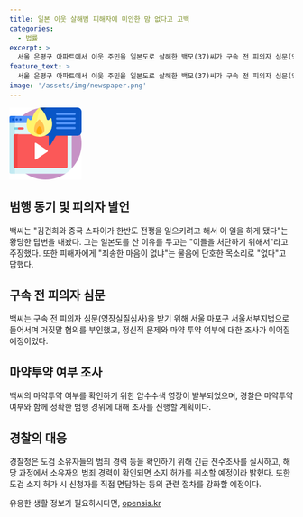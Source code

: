 ```yaml
---
title: 일본 이웃 살해범 피해자에 미안한 맘 없다고 고백
categories:
  - 법률
excerpt: >
  서울 은평구 아파트에서 이웃 주민을 일본도로 살해한 백모(37)씨가 구속 전 피의자 심문(영장실질심사)을 받기 위해 법원에 출두했습니다. 백씨는 심신미약이 아니라며 범행 동기로 김건희와 중국 스파이를 언급하며 혼란스러운 진술을 내놓았습니다. 또한 마약투약 여부에 대한 조사도 이뤄졌으며, 경찰은 동기와 구체적인 범행 경위를 조사할 예정입니다. 도검 안전관리 시스템 문제로 인해 경찰은 긴급 전수조사에 착수했습니다. A씨의 발인식은 유족과 지인들이 참석한 가운데 치러졌습니다.
feature_text: >
  서울 은평구 아파트에서 이웃 주민을 일본도로 살해한 백모(37)씨가 구속 전 피의자 심문(영장실질심사)을 받기 위해 법원에 출두했습니다. 백씨는 심신미약이 아니라며 범행 동기로 김건희와 중국 스파이를 언급하며 혼란스러운 진술을 내놓았습니다. 또한 마약투약 여부에 대한 조사도 이뤄졌으며, 경찰은 동기와 구체적인 범행 경위를 조사할 예정입니다. 도검 안전관리 시스템 문제로 인해 경찰은 긴급 전수조사에 착수했습니다. A씨의 발인식은 유족과 지인들이 참석한 가운데 치러졌습니다.
image: '/assets/img/newspaper.png'
---
```


<p><img src="/assets/img/news.png" alt="rentncar 속보" /></p>

<h2 data-ke-size="size26">범행 동기 및 피의자 발언</h2>

<p data-ke-size="size16">백씨는 "김건희와 중국 스파이가 한반도 전쟁을 일으키려고 해서 이 일을 하게 됐다"는 황당한 답변을 내놨다. 그는 일본도를 산 이유를 두고는 "이들을 처단하기 위해서"라고 주장했다. 또한 피해자에게 "죄송한 마음이 없냐"는 물음에 단호한 목소리로 "없다"고 답했다.</p>

<h2 data-ke-size="size26">구속 전 피의자 심문</h2>

<p data-ke-size="size16">백씨는 구속 전 피의자 심문(영장실질심사)을 받기 위해 서울 마포구 서울서부지법으로 들어서며 거짓말 혐의를 부인했고, 정신적 문제와 마약 투약 여부에 대한 조사가 이어질 예정이었다.</p>

<h2 data-ke-size="size26">마약투약 여부 조사</h2>

<p data-ke-size="size16">백씨의 마약투약 여부를 확인하기 위한 압수수색 영장이 발부되었으며, 경찰은 마약투약 여부와 함께 정확한 범행 경위에 대해 조사를 진행할 계획이다.</p>

<h2 data-ke-size="size26">경찰의 대응</h2>

<p data-ke-size="size16">경찰청은 도검 소유자들의 범죄 경력 등을 확인하기 위해 긴급 전수조사를 실시하고, 해당 과정에서 소유자의 범죄 경력이 확인되면 소지 허가를 취소할 예정이라 밝혔다. 또한 도검 소지 허가 시 신청자를 직접 면담하는 등의 관련 절차를 강화할 예정이다.</p>
유용한 생활 정보가 필요하시다면, <a href="https://opensis.kr" rel="dofollow">opensis.kr</a>


